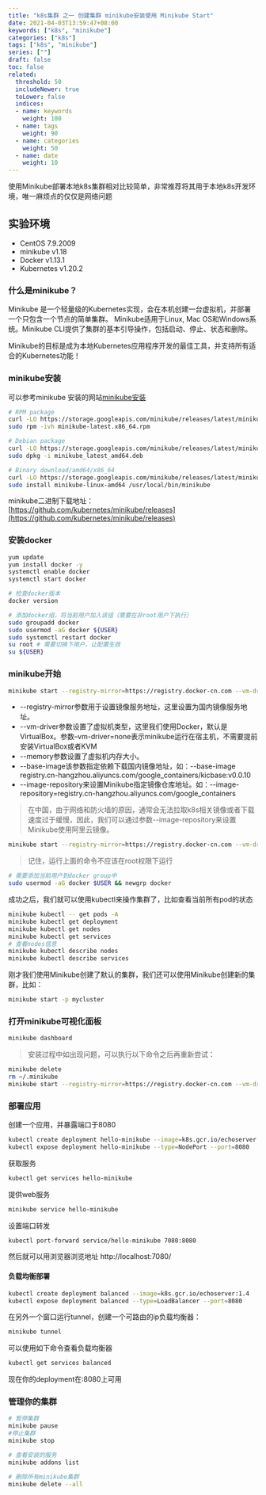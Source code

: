 ```yaml
---
title: "k8s集群 之一 创建集群 minikube安装使用 Minikube Start"
date: 2021-04-03T13:59:47+08:00
keywords: ["k8s", "minikube"]
categories: ["k8s"]
tags: ["k8s", "minikube"]
series: [""]
draft: false
toc: false
related:
  threshold: 50
  includeNewer: true
  toLower: false
  indices:
  - name: keywords
    weight: 100
  - name: tags
    weight: 90
  - name: categories
    weight: 50
  - name: date
    weight: 10
---
```


使用Minikube部署本地k8s集群相对比较简单，非常推荐将其用于本地k8s开发环境，唯一麻烦点的仅仅是网络问题

## 实验环境
- CentOS 7.9.2009
- minikube v1.18
- Docker v1.13.1
- Kubernetes v1.20.2


### 什么是minikube？
Minikube 是一个轻量级的Kubernetes实现，会在本机创建一台虚拟机，并部署一个只包含一个节点的简单集群。 Minikube适用于Linux, Mac OS和Windows系统。Minikube CLI提供了集群的基本引导操作，包括启动、停止、状态和删除。

Minikube的目标是成为本地Kubernetes应用程序开发的最佳工具，并支持所有适合的Kubernetes功能！

### minikube安装
可以参考minikube 安装的网站[minikube安装](https://minikube.sigs.k8s.io/docs/start/)

```sh
# RPM package
curl -LO https://storage.googleapis.com/minikube/releases/latest/minikube-latest.x86_64.rpm
sudo rpm -ivh minikube-latest.x86_64.rpm

# Debian package
curl -LO https://storage.googleapis.com/minikube/releases/latest/minikube_latest_amd64.deb
sudo dpkg -i minikube_latest_amd64.deb

# Binary download/amd64/x86_64
curl -LO https://storage.googleapis.com/minikube/releases/latest/minikube-linux-amd64
sudo install minikube-linux-amd64 /usr/local/bin/minikube
```

minikube二进制下载地址：[https://github.com/kubernetes/minikube/releases](https://github.com/kubernetes/minikube/releases)

### 安装docker
```sh
yum update
yum install docker -y
systemctl enable docker 
systemctl start docker 

# 检查docker版本
docker version

# 添加docker组，将当前用户加入该组（需要在非root用户下执行）
sudo groupadd docker
sudo usermod -aG docker ${USER}
sudo systemctl restart docker
su root # 需要切换下用户，让配置生效
su ${USER}
```

### minikube开始
```sh
minikube start --registry-mirror=https://registry.docker-cn.com --vm-driver="docker" --memory=4096
```
- --registry-mirror参数用于设置镜像服务地址，这里设置为国内镜像服务地址。
- --vm-driver参数设置了虚拟机类型，这里我们使用Docker，默认是VirtualBox。参数–vm-driver=none表示minikube运行在宿主机，不需要提前安装VirtualBox或者KVM
- --memory参数设置了虚拟机内存大小。
- --base-image该参数指定依赖下载国内镜像地址，如：--base-image registry.cn-hangzhou.aliyuncs.com/google_containers/kicbase:v0.0.10
- --image-repository来设置Minikube指定镜像仓库地址。如：--image-repository=registry.cn-hangzhou.aliyuncs.com/google_containers

> 在中国，由于网络和防火墙的原因，通常会无法拉取k8s相关镜像或者下载速度过于缓慢，因此，我们可以通过参数--image-repository来设置Minikube使用阿里云镜像。

```sh
minikube start --registry-mirror=https://registry.docker-cn.com --vm-driver="docker" --image-repository=registry.cn-hangzhou.aliyuncs.com/google_containers
```

> 记住，运行上面的命令不应该在root权限下运行
```sh
# 需要添加当前用户到docker group中
sudo usermod -aG docker $USER && newgrp docker
```

成功之后，我们就可以使用kubectl来操作集群了，比如查看当前所有pod的状态

```sh
minikube kubectl -- get pods -A
minikube kubectl get deployment
minikube kubectl get nodes
minikube kubectl get services
# 查看nodes信息
minikube kubectl describe nodes 
minikube kubectl describe services
```

刚才我们使用Minikube创建了默认的集群，我们还可以使用Minikube创建新的集群，比如：
```sh
minikube start -p mycluster
```

### 打开minikube可视化面板
```sh
minikube dashboard
```

> 安装过程中如出现问题，可以执行以下命令之后再重新尝试：
```sh
minikube delete
rm ~/.minikube
minikube start --registry-mirror=https://registry.docker-cn.com --vm-driver="docker" --image-repository=registry.cn-hangzhou.aliyuncs.com/google_containers --docker-env HTTP_PROXY=http://myproxy.com:8080 --docker-env HTTPS_PROXY=http://myproxy.com:8080 --docker-env NO_PROXY=127.0.0.1
```

### 部署应用
创建一个应用，并暴露端口于8080
```sh
kubectl create deployment hello-minikube --image=k8s.gcr.io/echoserver:1.4
kubectl expose deployment hello-minikube --type=NodePort --port=8080
```
获取服务
```sh
kubectl get services hello-minikube
```
提供web服务
```sh
minikube service hello-minikube
```
设置端口转发
```sh
kubectl port-forward service/hello-minikube 7080:8080
```
然后就可以用浏览器浏览地址 http://localhost:7080/

#### 负载均衡部署
```sh
kubectl create deployment balanced --image=k8s.gcr.io/echoserver:1.4  
kubectl expose deployment balanced --type=LoadBalancer --port=8080
```
在另外一个窗口运行tunnel，创建一个可路由的ip负载均衡器：
```sh
minikube tunnel
```
可以使用如下命令查看负载均衡器
```sh
kubectl get services balanced
```
现在你的deployment在<EXTERNAL-IP>:8080上可用

### 管理你的集群
```sh
# 暂停集群
minikube pause
#停止集群
minikube stop

# 查看安装的服务
minikube addons list

# 删除所有minikube集群
minikube delete --all
```
